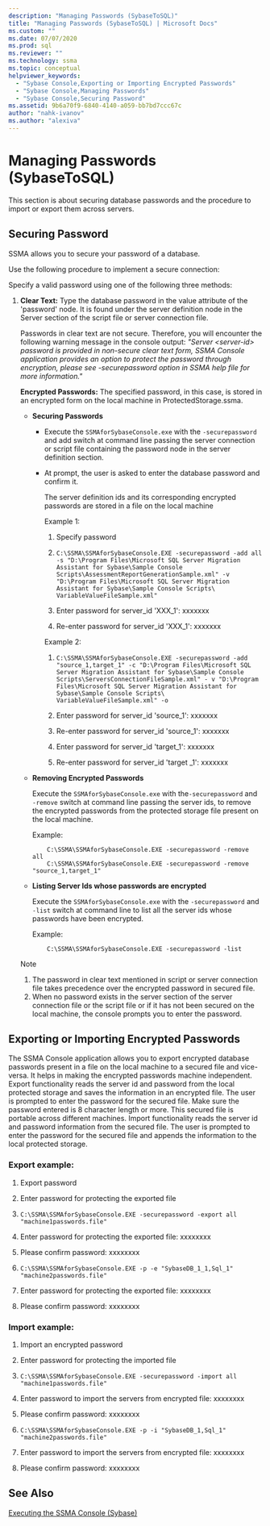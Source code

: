 ```yaml
---
description: "Managing Passwords (SybaseToSQL)"
title: "Managing Passwords (SybaseToSQL) | Microsoft Docs"
ms.custom: ""
ms.date: 07/07/2020
ms.prod: sql
ms.reviewer: ""
ms.technology: ssma
ms.topic: conceptual
helpviewer_keywords: 
  - "Sybase Console,Exporting or Importing Encrypted Passwords"
  - "Sybase Console,Managing Passwords"
  - "Sybase Console,Securing Password"
ms.assetid: 9b6a70f9-6840-4140-a059-bb7bd7ccc67c
author: "nahk-ivanov"
ms.author: "alexiva"
---
```

# Managing Passwords (SybaseToSQL)
This section is about securing database passwords and the procedure to import or export them across servers.

## Securing Password  
SSMA allows you to secure your password of a database.  
  
Use the following procedure to implement a secure connection:  
  
Specify a valid password using one of the following three methods:  
  
1.  **Clear Text:** Type the database password in the value attribute of the 'password' node. It is found under the server definition node in the Server section of the script file or server connection file.  
  
    Passwords in clear text are not secure. Therefore, you will encounter the following warning message in the console output: *"Server &lt;server-id&gt; password is provided in non-secure clear text form, SSMA Console application provides an option to protect the password through encryption, please see -securepassword option in SSMA help file for more information."*  
  
    **Encrypted Passwords:** The specified password, in this case, is stored in an encrypted form on the local machine in ProtectedStorage.ssma.  
  
    -   **Securing Passwords**  
  
        -   Execute the `SSMAforSybaseConsole.exe` with the `-securepassword` and add switch at command line passing the server connection or script file containing the password node in the server definition section.  
  
        -   At prompt, the user is asked to enter the database password and confirm it.  
  
            The server definition ids and its corresponding encrypted passwords are stored in a file on the local machine  
            
            Example 1:  
            
            1. Specify password
                
            2. `C:\SSMA\SSMAforSybaseConsole.EXE -securepassword -add all -s "D:\Program Files\Microsoft SQL Server Migration Assistant for Sybase\Sample Console Scripts\AssessmentReportGenerationSample.xml" -v "D:\Program Files\Microsoft SQL Server Migration Assistant for Sybase\Sample Console Scripts\ VariableValueFileSample.xml"`
                
            3. Enter password for server_id 'XXX_1': xxxxxxx
                
            4. Re-enter password for server_id 'XXX_1': xxxxxxx
            
            Example 2:
            
            1. `C:\SSMA\SSMAforSybaseConsole.EXE -securepassword -add "source_1,target_1" -c "D:\Program Files\Microsoft SQL Server Migration Assistant for Sybase\Sample Console Scripts\ServersConnectionFileSample.xml" - v "D:\Program Files\Microsoft SQL Server Migration Assistant for Sybase\Sample Console Scripts\ VariableValueFileSample.xml" -o`
                
            2. Enter password for server_id 'source_1': xxxxxxx
                
            3. Re-enter password for server_id 'source_1': xxxxxxx
                
            4. Enter password for server_id 'target_1': xxxxxxx
                
            5. Re-enter password for server_id 'target _1': xxxxxxx  
    
    -   **Removing Encrypted Passwords**  
  
        Execute the `SSMAforSybaseConsole.exe` with the`-securepassword` and `-remove` switch at command line passing the server ids, to remove the encrypted passwords from the protected storage file present on the local machine.  
  
        Example:  
        
        ```console
            C:\SSMA\SSMAforSybaseConsole.EXE -securepassword -remove all
            C:\SSMA\SSMAforSybaseConsole.EXE -securepassword -remove "source_1,target_1"  
        ```
  
    -   **Listing Server Ids whose passwords are encrypted**  
  
        Execute the `SSMAforSybaseConsole.exe` with the `-securepassword` and `-list` switch at command line to list all the server ids whose passwords have been encrypted.  
  
        Example:  

        ```console
            C:\SSMA\SSMAforSybaseConsole.EXE -securepassword -list  
        ```
  
    > [!NOTE]  
    > 1.  The password in clear text mentioned in script or server connection file takes precedence over the encrypted password in secured file.  
    > 2.  When no password exists in the server section of the server connection file or the script file or if it has not been secured on the local machine, the console prompts you to enter the password.  
  
## Exporting or Importing Encrypted Passwords  
The SSMA Console application allows you to export encrypted database passwords present in a file on the local machine to a secured file and vice-versa. It helps in making the encrypted passwords machine independent. Export functionality reads the server id and password from the local protected storage and saves the information in an encrypted file. The user is prompted to enter the password for the secured file. Make sure the password entered is 8 character length or more. This secured file is portable across different machines. Import functionality reads the server id and password information from the secured file. The user is prompted to enter the password for the secured file and appends the information to the local protected storage.  
  
### Export example:  

1. Export password
    
2. Enter password for protecting the exported file
    
3. `C:\SSMA\SSMAforSybaseConsole.EXE -securepassword -export all "machine1passwords.file"`
    
4. Enter password for protecting the exported file: xxxxxxxx
    
5. Please confirm password: xxxxxxxx
    
6. `C:\SSMA\SSMAforSybaseConsole.EXE -p -e "SybaseDB_1_1,Sql_1" "machine2passwords.file"`
    
7. Enter password for protecting the exported file: xxxxxxxx
    
8. Please confirm password: xxxxxxxx  
  
### Import example:  

1. Import an encrypted password
    
2. Enter password for protecting the imported file
    
3. `C:\SSMA\SSMAforSybaseConsole.EXE -securepassword -import all "machine1passwords.file"`
    
4. Enter password to import the servers from encrypted file: xxxxxxxx
    
5. Please confirm password: xxxxxxxx
    
6. `C:\SSMA\SSMAforSybaseConsole.EXE -p -i "SybaseDB_1,Sql_1" "machine2passwords.file"`
    
7. Enter password to import the servers from encrypted file: xxxxxxxx
    
8. Please confirm password: xxxxxxxx  
  
## See Also  
[Executing the SSMA Console (Sybase)](https://msdn.microsoft.com/ea8950b7-fabc-4aa4-89f8-9573a2617d70)  
  
